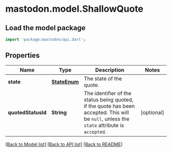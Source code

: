 # mastodon.model.ShallowQuote

## Load the model package
```dart
import 'package:mastodon/api.dart';
```

## Properties
Name | Type | Description | Notes
------------ | ------------- | ------------- | -------------
**state** | [**StateEnum**](StateEnum.md) | The state of the quote. | 
**quotedStatusId** | **String** | The identifier of the status being quoted, if the quote has been accepted. This will be `null`, unless the `state` attribute is `accepted`. | [optional] 

[[Back to Model list]](../README.md#documentation-for-models) [[Back to API list]](../README.md#documentation-for-api-endpoints) [[Back to README]](../README.md)


